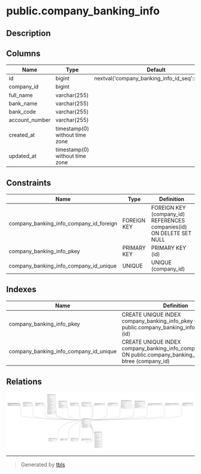 # public.company_banking_info

## Description

## Columns

| Name           | Type                           | Default                                          | Nullable | Parents                                 |
| -------------- | ------------------------------ | ------------------------------------------------ | -------- | --------------------------------------- |
| id             | bigint                         | nextval('company_banking_info_id_seq'::regclass) | false    |                                         |
| company_id     | bigint                         |                                                  | false    | [public.companies](public.companies.md) |
| full_name      | varchar(255)                   |                                                  | false    |                                         |
| bank_name      | varchar(255)                   |                                                  | false    |                                         |
| bank_code      | varchar(255)                   |                                                  | true     |                                         |
| account_number | varchar(255)                   |                                                  | false    |                                         |
| created_at     | timestamp(0) without time zone |                                                  | true     |                                         |
| updated_at     | timestamp(0) without time zone |                                                  | true     |                                         |

## Constraints

| Name                                    | Type        | Definition                                                           |
| --------------------------------------- | ----------- | -------------------------------------------------------------------- |
| company_banking_info_company_id_foreign | FOREIGN KEY | FOREIGN KEY (company_id) REFERENCES companies(id) ON DELETE SET NULL |
| company_banking_info_pkey               | PRIMARY KEY | PRIMARY KEY (id)                                                     |
| company_banking_info_company_id_unique  | UNIQUE      | UNIQUE (company_id)                                                  |

## Indexes

| Name                                   | Definition                                                                                                         |
| -------------------------------------- | ------------------------------------------------------------------------------------------------------------------ |
| company_banking_info_pkey              | CREATE UNIQUE INDEX company_banking_info_pkey ON public.company_banking_info USING btree (id)                      |
| company_banking_info_company_id_unique | CREATE UNIQUE INDEX company_banking_info_company_id_unique ON public.company_banking_info USING btree (company_id) |

## Relations

![er](public.company_banking_info.svg)

---

> Generated by [tbls](https://github.com/k1LoW/tbls)
